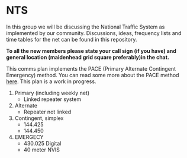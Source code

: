# NTS
In this group we will be discussing the National Traffic System as implemented by our community.
Discussions, ideas, frequency lists and time tables for the net can be found in this repository.

**To all the new members please state your call sign (if you have) and general location (maidenhead grid square preferably)in the chat.**

This comms plan implements the PACE (Primary Alternate Contingent Emergency) method. You can read some more about the PACE method [here](https://www.trex-arms.com/articles/).
This plan is a work in progress.

1. Primary (including weekly net)
   - Linked repeater system
2. Alternate
   - Repeater not linked
3. Contingent, simplex
   - 144.425
   - 144.450
4. EMERGECY
   - 430.025 Digital
   - 40 meter NVIS
   

